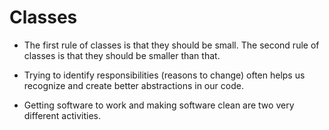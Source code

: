 # Classes
<!-- TOC -->

- The first rule of classes is that they should be small. The second rule of classes is that they
should be smaller than that.

- Trying to identify responsibilities (reasons to change) often helps us recognize and
create better abstractions in our code.

- Getting software to work and making software clean are two very different activities.
